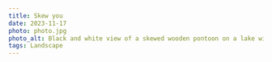 ```yaml
---
title: Skew you
date: 2023-11-17
photo: photo.jpg
photo_alt: Black and white view of a skewed wooden pontoon on a lake with mountains in the background
tags: Landscape
---
```

